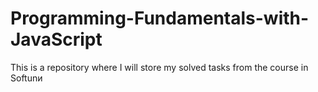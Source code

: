 # Programming-Fundamentals-with-JavaScript
Тhis is a repository where I will store my solved tasks from the course in Softunи
